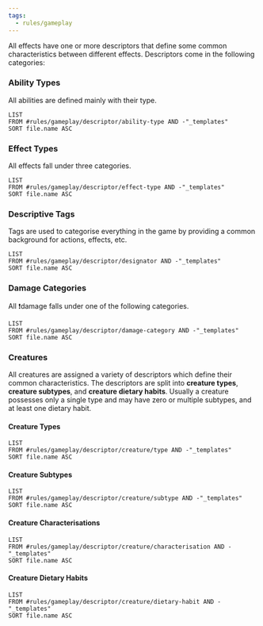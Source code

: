 ```yaml
---
tags:
  - rules/gameplay
---
```

All effects have one or more descriptors that define some common characteristics between different effects.
Descriptors come in the following categories:

### Ability Types
All abilities are defined mainly with their type.
```dataview
LIST
FROM #rules/gameplay/descriptor/ability-type AND -"_templates"
SORT file.name ASC
```

### Effect Types
All effects fall under three categories.
```dataview
LIST
FROM #rules/gameplay/descriptor/effect-type AND -"_templates"
SORT file.name ASC
```

### Descriptive Tags
Tags are used to categorise everything in the game by providing a common background for actions, effects, etc.
```dataview
LIST
FROM #rules/gameplay/descriptor/designator AND -"_templates"
SORT file.name ASC
```

### Damage Categories
All ❗damage falls under one of the following categories.
```dataview
LIST
FROM #rules/gameplay/descriptor/damage-category AND -"_templates"
SORT file.name ASC
```


### Creatures
All creatures are assigned a variety of descriptors which define their common characteristics. The descriptors are split into **creature types**, **creature subtypes**, and **creature dietary habits**. Usually a creature possesses only a single type and may have zero or multiple subtypes, and at least one dietary habit.

#### Creature Types
```dataview
LIST
FROM #rules/gameplay/descriptor/creature/type AND -"_templates"
SORT file.name ASC
```

#### Creature Subtypes
```dataview
LIST
FROM #rules/gameplay/descriptor/creature/subtype AND -"_templates"
SORT file.name ASC
```

#### Creature Characterisations
```dataview
LIST
FROM #rules/gameplay/descriptor/creature/characterisation AND -"_templates"
SORT file.name ASC
```

#### Creature Dietary Habits
```dataview
LIST
FROM #rules/gameplay/descriptor/creature/dietary-habit AND -"_templates"
SORT file.name ASC
```
